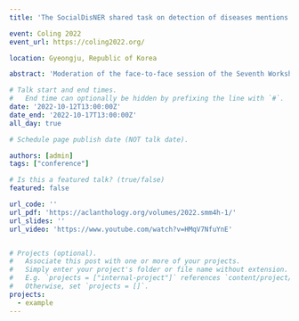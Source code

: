 ```yaml
---
title: 'The SocialDisNER shared task on detection of diseases mentions from healthcare related and patient generated social media content: methods, evaluation and corpora'

event: Coling 2022
event_url: https://coling2022.org/

location: Gyeongju, Republic of Korea

abstract: 'Moderation of the face-to-face session of the Seventh Workshop on Social Media Mining for Health Applications, Workshop & Shared Task'

# Talk start and end times.
#   End time can optionally be hidden by prefixing the line with `#`.
date: '2022-10-12T13:00:00Z'
date_end: '2022-10-17T13:00:00Z'
all_day: true

# Schedule page publish date (NOT talk date).

authors: [admin]
tags: ["conference"]

# Is this a featured talk? (true/false)
featured: false

url_code: ''
url_pdf: 'https://aclanthology.org/volumes/2022.smm4h-1/'
url_slides: ''
url_video: 'https://www.youtube.com/watch?v=HMqV7NfuYnE'


# Projects (optional).
#   Associate this post with one or more of your projects.
#   Simply enter your project's folder or file name without extension.
#   E.g. `projects = ["internal-project"]` references `content/project/deep-learning/index.md`.
#   Otherwise, set `projects = []`.
projects:
  - example
---
```


